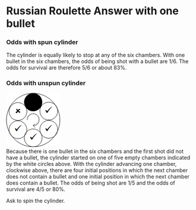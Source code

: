 # Russian Roulette Answer with one bullet

### Odds with spun cylinder
The cylinder is equally likely to stop at any of the six chambers. With one 
bullet in the six chambers, the odds of being shot with a bullet are 1/6. The 
odds for survival are therefore 5/6 or about 83%.

### Odds with unspun cylinder
![Russian Roulette with 1 bullet](pictures/RR1bullet.png)  
Because there is one bullet in the six chambers and the first shot did not have 
a bullet, the cylinder started on one of five empty chambers indicated by the 
white circles above. With the cylinder advancing one chamber, clockwise above, 
there are four initial positions in which the next chamber does not contain a 
bullet and one initial position in which the next chamber does contain a 
bullet. The odds of being shot are 1/5 and the odds of survival are 4/5 or 80%.

Ask to spin the cylinder.
